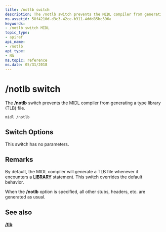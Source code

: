 ```yaml
---
title: /notlb switch
description: The /notlb switch prevents the MIDL compiler from generating a type library (TLB) file.
ms.assetid: 58f4210d-d3c3-42ce-b311-4ddd85bc396a
keywords:
- /notlb switch MIDL
topic_type:
- apiref
api_name:
- /notlb
api_type:
- NA
ms.topic: reference
ms.date: 05/31/2018
---
```


# /notlb switch

The **/notlb** switch prevents the MIDL compiler from generating a type library (TLB) file.

``` syntax
midl /notlb
```

## Switch Options

This switch has no parameters.

## Remarks

By default, the MIDL compiler will generate a TLB file whenever it encounters a [**LIBRARY**](library.md) statement. This switch overrides the default behavior.

When the **/notlb** option is specified, all other stubs, headers, etc. are generated as usual.

## See also

<dl> <dt>

[**/tlb**](-tlb.md)
</dt> </dl>

 

 




